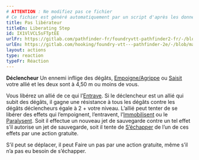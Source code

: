 ```yaml
---
# ATTENTION : Ne modifiez pas ce fichier
# Ce fichier est généré automatiquement par un script d'après les données du module Foundry VTT officiel et de sa traduction
title: Pas libérateur
titleEn: Liberating Step
id: IX1VlVCL5sFTptEE
urlFr: https://gitlab.com/pathfinder-fr/foundryvtt-pathfinder2-fr/-/blob/master/data/actions/IX1VlVCL5sFTptEE.htm
urlEn: https://gitlab.com/hooking/foundry-vtt---pathfinder-2e/-/blob/master/packs/data/actions.db/liberating-step.json
layout: actions
type: reaction
typeFr: Réaction
---
```

**Déclencheur** Un ennemi inflige des dégâts, [Empoigne/Agrippe](../conditions/agrippé-empoigné.html) ou [Saisit](saisir.html) votre allié et les deux sont à 4,50 m ou moins de vous.

Vous libérez un allié de ce qui l’[Entrave](../conditions/entravé.html). Si le déclencheur est un allié qui subit des dégâts, il gagne une résistance à tous les dégâts contre les dégâts déclencheurs égale à 2 + votre niveau. L’allié peut tenter de se libérer des effets qui l’empoignent, l’entravent, l’[Immobilisent](../conditions/immobilisé.html) ou le [Paralysent](../conditions/paralysé.html). Soit il effectue un nouveau jet de sauvegarde contre un tel effet s’il autorise un jet de sauvegarde, soit il tente de [S’échapper](s-échapper.html) de l’un de ces effets par une action gratuite.

S’il peut se déplacer, il peut Faire un pas par une action gratuite, même s’il n’a pas eu besoin de s’échapper.
